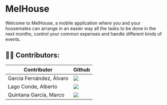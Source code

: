 # MelHouse

Welcome to MelHouse, a mobile application where you and your housemates can arrange in an easier way all the tasks to be done in the next months, control your common expenses and handle different kinds of events.

## 👨‍💻 Contributors:

| Contributor | Github |
| ------------- | ------------- |
| García Fernández, Álvaro  | <a href="https://github.com/algarfer"><img src="https://img.shields.io/badge/algarfer-Álvaro García-red"></a>  |
| Lago Conde, Alberto  | <a href="https://github.com/alagoconde"><img src="https://img.shields.io/badge/alagoconde-Alberto Lago-blue"></a>  |
| Quintana García, Marco  | <a href="https://github.com/marco-qg"><img src="https://img.shields.io/badge/marcoqg-Marco Quintana-yellow"></a>  |
